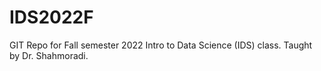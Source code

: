 # IDS2022F
GIT Repo for Fall semester 2022 Intro to Data Science (IDS) class. Taught by Dr. Shahmoradi. 
